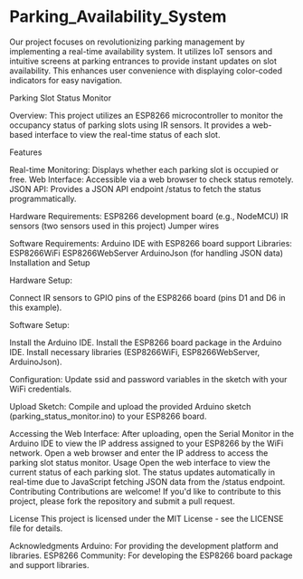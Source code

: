 # Parking_Availability_System
Our project focuses on revolutionizing parking management by implementing a real-time availability system. It utilizes IoT sensors and intuitive screens at parking entrances to provide instant updates on slot availability. This enhances user convenience with displaying color-coded indicators for easy navigation.


Parking Slot Status Monitor

Overview:
This project utilizes an ESP8266 microcontroller to monitor the occupancy status of parking slots using IR sensors. It provides a web-based interface to view the real-time status of each slot.

Features

Real-time Monitoring: Displays whether each parking slot is occupied or free.
Web Interface: Accessible via a web browser to check status remotely.
JSON API: Provides a JSON API endpoint /status to fetch the status programmatically.

Hardware Requirements:
ESP8266 development board (e.g., NodeMCU)
IR sensors (two sensors used in this project)
Jumper wires

Software Requirements:
Arduino IDE with ESP8266 board support
Libraries:
ESP8266WiFi
ESP8266WebServer
ArduinoJson (for handling JSON data)
Installation and Setup

Hardware Setup:

Connect IR sensors to GPIO pins of the ESP8266 board (pins D1 and D6 in this example).

Software Setup:

Install the Arduino IDE.
Install the ESP8266 board package in the Arduino IDE.
Install necessary libraries (ESP8266WiFi, ESP8266WebServer, ArduinoJson).

Configuration:
Update ssid and password variables in the sketch with your WiFi credentials.

Upload Sketch:
Compile and upload the provided Arduino sketch (parking_status_monitor.ino) to your ESP8266 board.

Accessing the Web Interface:
After uploading, open the Serial Monitor in the Arduino IDE to view the IP address assigned to your ESP8266 by the WiFi network.
Open a web browser and enter the IP address to access the parking slot status monitor.
Usage
Open the web interface to view the current status of each parking slot.
The status updates automatically in real-time due to JavaScript fetching JSON data from the /status endpoint.
Contributing
Contributions are welcome! If you'd like to contribute to this project, please fork the repository and submit a pull request.

License
This project is licensed under the MIT License - see the LICENSE file for details.

Acknowledgments
Arduino: For providing the development platform and libraries.
ESP8266 Community: For developing the ESP8266 board package and support libraries.
